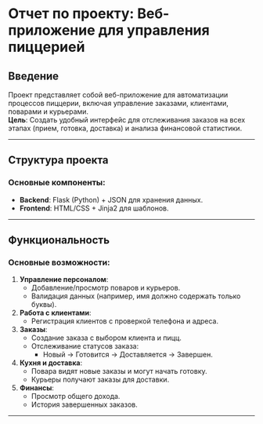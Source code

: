 # Отчет по проекту: Веб-приложение для управления пиццерией

## Введение
Проект представляет собой веб-приложение для автоматизации процессов пиццерии, включая управление заказами, клиентами, поварами и курьерами.  
**Цель**: Создать удобный интерфейс для отслеживания заказов на всех этапах (прием, готовка, доставка) и анализа финансовой статистики.

---

## Структура проекта
### Основные компоненты:
- **Backend**: Flask (Python) + JSON для хранения данных.
- **Frontend**: HTML/CSS + Jinja2 для шаблонов.



---

## Функциональность
### Основные возможности:
1. **Управление персоналом**:
   - Добавление/просмотр поваров и курьеров.
   - Валидация данных (например, имя должно содержать только буквы).
2. **Работа с клиентами**:
   - Регистрация клиентов с проверкой телефона и адреса.
3. **Заказы**:
   - Создание заказа с выбором клиента и пицц.
   - Отслеживание статусов заказа: 
     - Новый → Готовится → Доставляется → Завершен.
4. **Кухня и доставка**:
   - Повара видят новые заказы и могут начать готовку.
   - Курьеры получают заказы для доставки.
5. **Финансы**:
   - Просмотр общего дохода.
   - История завершенных заказов.

---

